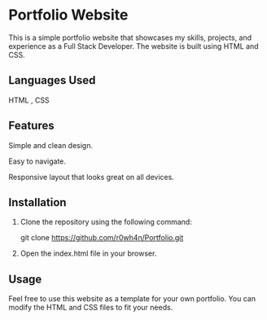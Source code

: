 # Portfolio Website

This is a simple portfolio website that showcases my skills, projects, and experience as a Full Stack Developer. The website is built using HTML and CSS.

## Languages Used

HTML , CSS 

## Features

Simple and clean design.

Easy to navigate.

Responsive layout that looks great on all devices.

## Installation

1. Clone the repository using the following command:

   git clone https://github.com/r0wh4n/Portfolio.git


2. Open the index.html file in your browser.

## Usage

Feel free to use this website as a template for your own portfolio. You can modify the HTML and CSS files to fit your needs.
